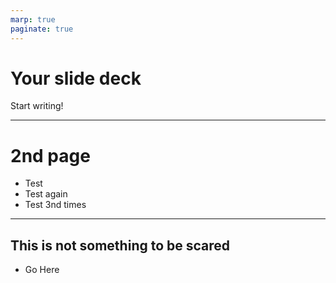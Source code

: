 ```yaml
---
marp: true
paginate: true
---
```


# Your slide deck

Start writing!

---

# 2nd page

- Test
- Test again
- Test 3nd times

---

## This is not something to be scared

- Go Here